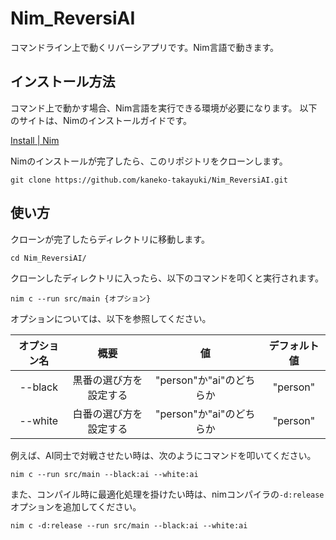 <h1><b>Nim_ReversiAI</b></h1>

コマンドライン上で動くリバーシアプリです。Nim言語で動きます。

## インストール方法
コマンド上で動かす場合、Nim言語を実行できる環境が必要になります。
以下のサイトは、Nimのインストールガイドです。

[Install | Nim](https://nim-lang.org/install.html)

Nimのインストールが完了したら、このリポジトリをクローンします。

`git clone https://github.com/kaneko-takayuki/Nim_ReversiAI.git`

## 使い方
クローンが完了したらディレクトリに移動します。

`cd Nim_ReversiAI/`

クローンしたディレクトリに入ったら、以下のコマンドを叩くと実行されます。

`nim c --run src/main {オプション}`

オプションについては、以下を参照してください。

| オプション名 | 概要 | 値 | デフォルト値 |
|:---------:|:---:|:--:|:--------:|
| --black | 黒番の選び方を設定する | "person"か"ai"のどちらか | "person" |
| --white | 白番の選び方を設定する | "person"か"ai"のどちらか | "person" |

例えば、AI同士で対戦させたい時は、次のようにコマンドを叩いてください。

`nim c --run src/main --black:ai --white:ai`

また、コンパイル時に最適化処理を掛けたい時は、nimコンパイラの`-d:release`オプションを追加してください。

`nim c -d:release --run src/main --black:ai --white:ai`
